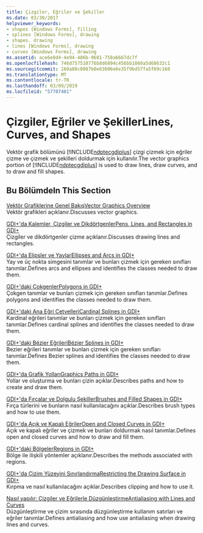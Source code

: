 ```yaml
---
title: Çizgiler, Eğriler ve Şekiller
ms.date: 03/30/2017
helpviewer_keywords:
- shapes [Windows Forms], filling
- splines [Windows Forms], drawing
- shapes. drawing
- lines [Windows Forms], drawing
- curves [Windows Forms], drawing
ms.assetid: ace6e8d4-4e94-486b-9681-758a6667dc7f
ms.openlocfilehash: 746d757510776b8d6894c456bb1860a5d68632c1
ms.sourcegitcommit: 160a88c8087b0e63606e6e35f9bd57fa5f69c168
ms.translationtype: MT
ms.contentlocale: tr-TR
ms.lasthandoff: 03/09/2019
ms.locfileid: "57707401"
---
```

# <a name="lines-curves-and-shapes"></a><span data-ttu-id="b7c6a-102">Çizgiler, Eğriler ve Şekiller</span><span class="sxs-lookup"><span data-stu-id="b7c6a-102">Lines, Curves, and Shapes</span></span>
<span data-ttu-id="b7c6a-103">Vektör grafik bölümünü [!INCLUDE[ndptecgdiplus](../../../../includes/ndptecgdiplus-md.md)] çizgi çizmek için eğriler çizme ve çizmek ve şekilleri doldurmak için kullanılır.</span><span class="sxs-lookup"><span data-stu-id="b7c6a-103">The vector graphics portion of [!INCLUDE[ndptecgdiplus](../../../../includes/ndptecgdiplus-md.md)] is used to draw lines, draw curves, and to draw and fill shapes.</span></span>  
  
## <a name="in-this-section"></a><span data-ttu-id="b7c6a-104">Bu Bölümde</span><span class="sxs-lookup"><span data-stu-id="b7c6a-104">In This Section</span></span>  
 [<span data-ttu-id="b7c6a-105">Vektör Grafiklerine Genel Bakış</span><span class="sxs-lookup"><span data-stu-id="b7c6a-105">Vector Graphics Overview</span></span>](vector-graphics-overview.md)  
 <span data-ttu-id="b7c6a-106">Vektör grafikleri açıklanır.</span><span class="sxs-lookup"><span data-stu-id="b7c6a-106">Discusses vector graphics.</span></span>  
  
 [<span data-ttu-id="b7c6a-107">GDI+'da Kalemler, Çizgiler ve Dikdörtgenler</span><span class="sxs-lookup"><span data-stu-id="b7c6a-107">Pens, Lines, and Rectangles in GDI+</span></span>](pens-lines-and-rectangles-in-gdi.md)  
 <span data-ttu-id="b7c6a-108">Çizgiler ve dikdörtgenler çizme açıklanır.</span><span class="sxs-lookup"><span data-stu-id="b7c6a-108">Discusses drawing lines and rectangles.</span></span>  
  
 [<span data-ttu-id="b7c6a-109">GDI+'da Elipsler ve Yaylar</span><span class="sxs-lookup"><span data-stu-id="b7c6a-109">Ellipses and Arcs in GDI+</span></span>](ellipses-and-arcs-in-gdi.md)  
 <span data-ttu-id="b7c6a-110">Yay ve üç nokta simgesini tanımlar ve bunları çizmek için gereken sınıfları tanımlar.</span><span class="sxs-lookup"><span data-stu-id="b7c6a-110">Defines arcs and ellipses and identifies the classes needed to draw them.</span></span>  
  
 [<span data-ttu-id="b7c6a-111">GDI+'daki Çokgenler</span><span class="sxs-lookup"><span data-stu-id="b7c6a-111">Polygons in GDI+</span></span>](polygons-in-gdi.md)  
 <span data-ttu-id="b7c6a-112">Çokgen tanımlar ve bunları çizmek için gereken sınıfları tanımlar.</span><span class="sxs-lookup"><span data-stu-id="b7c6a-112">Defines polygons and identifies the classes needed to draw them.</span></span>  
  
 [<span data-ttu-id="b7c6a-113">GDI+'daki Ana Eğri Cetvelleri</span><span class="sxs-lookup"><span data-stu-id="b7c6a-113">Cardinal Splines in GDI+</span></span>](cardinal-splines-in-gdi.md)  
 <span data-ttu-id="b7c6a-114">Kardinal eğrileri tanımlar ve bunları çizmek için gereken sınıfları tanımlar.</span><span class="sxs-lookup"><span data-stu-id="b7c6a-114">Defines cardinal splines and identifies the classes needed to draw them.</span></span>  
  
 [<span data-ttu-id="b7c6a-115">GDI+'daki Bézier Eğrileri</span><span class="sxs-lookup"><span data-stu-id="b7c6a-115">Bézier Splines in GDI+</span></span>](bezier-splines-in-gdi.md)  
 <span data-ttu-id="b7c6a-116">Bezier eğrileri tanımlar ve bunları çizmek için gereken sınıfları tanımlar.</span><span class="sxs-lookup"><span data-stu-id="b7c6a-116">Defines Bezier splines and identifies the classes needed to draw them.</span></span>  
  
 [<span data-ttu-id="b7c6a-117">GDI+'da Grafik Yolları</span><span class="sxs-lookup"><span data-stu-id="b7c6a-117">Graphics Paths in GDI+</span></span>](graphics-paths-in-gdi.md)  
 <span data-ttu-id="b7c6a-118">Yollar ve oluşturma ve bunları çizin açıklar.</span><span class="sxs-lookup"><span data-stu-id="b7c6a-118">Describes paths and how to create and draw them.</span></span>  
  
 [<span data-ttu-id="b7c6a-119">GDI+'da Fırçalar ve Dolgulu Şekiller</span><span class="sxs-lookup"><span data-stu-id="b7c6a-119">Brushes and Filled Shapes in GDI+</span></span>](brushes-and-filled-shapes-in-gdi.md)  
 <span data-ttu-id="b7c6a-120">Fırça türlerini ve bunların nasıl kullanılacağını açıklar.</span><span class="sxs-lookup"><span data-stu-id="b7c6a-120">Describes brush types and how to use them.</span></span>  
  
 [<span data-ttu-id="b7c6a-121">GDI+'da Açık ve Kapalı Eğriler</span><span class="sxs-lookup"><span data-stu-id="b7c6a-121">Open and Closed Curves in GDI+</span></span>](open-and-closed-curves-in-gdi.md)  
 <span data-ttu-id="b7c6a-122">Açık ve kapalı eğriler ve çizmek ve bunları doldurmak nasıl tanımlar.</span><span class="sxs-lookup"><span data-stu-id="b7c6a-122">Defines open and closed curves and how to draw and fill them.</span></span>  
  
 [<span data-ttu-id="b7c6a-123">GDI+'daki Bölgeler</span><span class="sxs-lookup"><span data-stu-id="b7c6a-123">Regions in GDI+</span></span>](regions-in-gdi.md)  
 <span data-ttu-id="b7c6a-124">Bölge ile ilişkili yöntemler açıklanır.</span><span class="sxs-lookup"><span data-stu-id="b7c6a-124">Describes the methods associated with regions.</span></span>  
  
 [<span data-ttu-id="b7c6a-125">GDI+'da Çizim Yüzeyini Sınırlandırma</span><span class="sxs-lookup"><span data-stu-id="b7c6a-125">Restricting the Drawing Surface in GDI+</span></span>](restricting-the-drawing-surface-in-gdi.md)  
 <span data-ttu-id="b7c6a-126">Kırpma ve nasıl kullanılacağını açıklar.</span><span class="sxs-lookup"><span data-stu-id="b7c6a-126">Describes clipping and how to use it.</span></span>  
  
 [<span data-ttu-id="b7c6a-127">Nasıl yapılır: Çizgiler ve Eğrilerle Düzgünleştirme</span><span class="sxs-lookup"><span data-stu-id="b7c6a-127">Antialiasing with Lines and Curves</span></span>](antialiasing-with-lines-and-curves.md)  
 <span data-ttu-id="b7c6a-128">Düzgünleştirme ve çizim sırasında düzgünleştirme kullanım satırları ve eğriler tanımlar.</span><span class="sxs-lookup"><span data-stu-id="b7c6a-128">Defines antialiasing and how use antialiasing when drawing lines and curves.</span></span>
